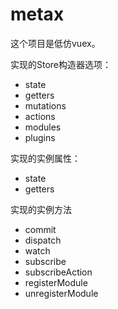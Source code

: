 # metax

这个项目是低仿vuex。

实现的Store构造器选项：

* state
* getters
* mutations
* actions
* modules
* plugins

实现的实例属性：

* state
* getters


实现的实例方法

* commit
* dispatch
* watch
* subscribe
* subscribeAction
* registerModule
* unregisterModule